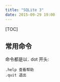 ```yaml
---
title: "SQLite 3"
date: 2015-09-29 19:00
---
```


[TOC]

## 常用命令 ##

命令都是以`.` dot 开头:

	.help 查看帮助
	.quit 退出

